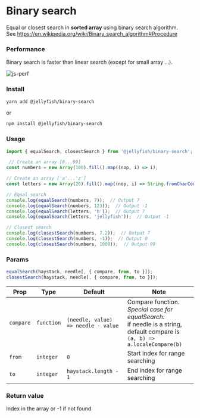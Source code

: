 # Binary search

Equal or closest search in **sorted array** using binary search algorithm.   
See https://en.wikipedia.org/wiki/Binary_search_algorithm#Procedure

### Performance

Binary search is faster than linear search (except for small array ...).

![js-perf](https://github.com/thejellyfish/binary-search/raw/master/js-perf.jpg)

### Install

```bash
yarn add @jellyfish/binary-search
```

or

```bash
npm install @jellyfish/binary-search
```

### Usage

```javascript
import { equalSearch, closestSearch } from '@jellyfish/binary-search';

 // Create an array [0...99]
const numbers = new Array(100).fill().map((nop, i) => i);

// Create an array ['a'...'z']
const letters = new Array(26).fill().map((nop, i) => String.fromCharCode(97 + i));

// Equal search
console.log(equalSearch(numbers, 7));  // Output 7
console.log(equalSearch(numbers, 123));  // Output -1
console.log(equalSearch(letters, 'h'));  // Output 7
console.log(equalSearch(letters, 'jellyfish'));  // Output -1

// Closest search
console.log(closestSearch(numbers, 7.2));  // Output 7
console.log(closestSearch(numbers, -1));  // Output 0
console.log(closestSearch(numbers, 1000));  // Output 99
```

### Params

```javascript
equalSearch(haystack, needle[, { compare, from, to }]);
closestSearch(haystack, needle[, { compare, from, to }]);
```


| Prop      | Type       | Default                             | Note |
|-----------|------------|-------------------------------------|------|
| `compare` | `function` | `(needle, value) => needle - value` | Compare function. <br /><em>Special case for equalSearch:</em><br />if needle is a string, default compare is<br />`(a, b) => a.localeCompare(b)`
| `from`    | `integer`  | `0`                                 | Start index for range searching
| `to`      | `integer`  | `haystack.length - 1`               | End index for range searching


### Return value

Index in the array or -1 if not found
